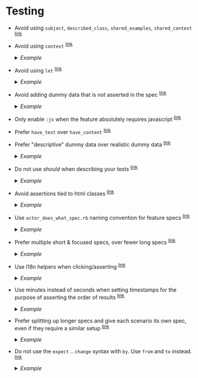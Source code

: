 # Testing

- <a name="avoid-subject-and-friends"></a>
  Avoid using `subject`, `described_class`, `shared_examples`, `shared_context`
  <sup>[link](#avoid-subject-and-friends)</sup>

- <a name="avoid-using-context"></a>
  Avoid using `context`
  <sup>[link](#avoid-using-context)</sup>

  <details>
    <summary><em>Example</em></summary>

    ```ruby
    ## Bad
    context "when condition A" do
      before do
        # setup for condition A
      end

      it "does something a" do
        # ...
      end

      it "does something b" do
        # ...
      end

      context "and another condition B" do
        before do
          # setup for condition B
        end

        it "does something c" do
          # ...where am I? What setup has been done?
        end
      end
    end

    ## Good
    it "does something a when condition A" do
      # setup for condition A
      # expect a
    end

    it "does something b when condition A" do
      # setup for condition A
      # expect b
    end

    it "does something c when condition A and condition B" do
      # setup for condition A
      # setup for condition B
      # expect c
    end
    ```

    If setup is tedious, then we can introduce a helper method:

    ```ruby
    it "does something a when condition A" do
      setup_condition_a
      # expect a
    end

    it "does something b when condition A" do
      setup_condition_a
      # expect b
    end

    private

      def setup_condition_A
        # ...
      end
    ```
  </details>

- <a name="avoid-using-let"></a>
  Avoid using `let`
  <sup>[link](#avoid-using-let)</sup>

  <details>
    <summary><em>Example</em></summary>

    ```ruby
    ## Bad
    let(:recipe) { create(:recipe) }

    it "does something" do
    end

    it "does something" do
    end

    it "does something" do
    end

    it "does something" do
    end

    it "spec faaaar down the page" do
      recipe.publish # huh? where does this recipe come from?
    end

    ## Good
    it "does something" do
      recipe = create(:recipe)
      recipe.publish
    end
    ```
  </details>

- <a name="avoid-unused-dummy-data"></a>
  Avoid adding dummy data that is not asserted in the spec
  <sup>[link](#avoid-unused-dummy-data)</sup>

  <details>
    <summary><em>Example</em></summary>

    ```ruby
    ## Bad
    user = create(:user, name: "Name", profile_message: "Not Asserted")
    login(user)
    expect(page).to have_text("Name")

    ## Good
    user = create(:user, name: "Name")
    login(user)
    expect(page).to have_text("Name")
    ```
  </details>

- <a name="only-enable-js-when-needed"></a>
  Only enable `:js` when the feature absolutely requires javascript
  <sup>[link](#only-enable-js-when-needed)</sup>

- <a name="prefer-have-text"></a>
  Prefer `have_text` over `have_content`
  <sup>[link](#prefer-have-text)</sup>

- <a name="prefer-descriptive-dummy-data"></a>
  Prefer "descriptive" dummy data over realistic dummy data
  <sup>[link](#prefer-descriptive-dummy-data)</sup>

  <details>
    <summary><em>Example</em></summary>

    ```ruby
    ## Bad
    alice = create(:user, name: "Alice")
    alice.friends << create(:user, name: "Bob")
    create(:user, name: "Mary")

    visit friends_path(alice)
    expect(page).to have_text("Bob")
    expect(page).to_not have_text("Mary") # Who is Bob/Mary and how are they related again?

    ## Good
    user = create(:user)
    user.friends << create(:user, name: "Friend of User")
    create(:user, name: "Not Friend of User")

    visit friends_path(user)
    expect(page).to have_text("Friend of User")
    expect(page).to_not have_text("Not Friend of User")
    ```
  </details>

- <a name="do-not-use-should"></a>
  Do not use _should_ when describing your tests
  <sup>[link](#do-not-use-should)</sup>

  <details>
    <summary><em>Example</em></summary>

    ```ruby
    ## Bad

    it "should deliver email" do
    end

    it "should not deliver email when user prints a recipe" do
    end

    it "should only send email that has been activated" do
    end

    it "should be enabled" do
    end

    it "should have custom headers" do
    end

    it "should by default be true" do
    end

    ## Good

    it "delivers email" do
    end

    it "does not deliver email when user prints a recipe" do
    end

    it "only sends email that has been activated" do
    end

    it "is enabled" do
    end

    it "has custom headers" do
    end

    it "defaults to true" do
    end
    ```
  </details>

- <a name="avoid-assertions-on-classes"></a>
  Avoid assertions tied to html classes
  <sup>[link](#avoid-assertions-on-classes)</sup>

  <details>
    <summary><em>Example</em></summary>

    ```ruby
    ## Bad
    create_list(3, :recipe)
    visit recipes_path
    expect(page).to have_css(".recipe", count: 3)

    ## Good
    create_list(3, :recipe, title: "Recipe Title")
    visit recipes_path
    expect(page).to have_text("Recipe Title", count: 3)


    ## Bad
    within(".user-info") do
      click_link("Edit")
    end

    ## Better
    within("#user_info") do
      click_link("Edit")
    end

    ## Best
    click_link("Edit User Info") # f.ex using unambiguous title="Edit User Info" or aria-label="Edit User Info" attribute
    ```
  </details>

- <a name="use-actor-does-what"></a>
  Use `actor_does_what_spec.rb` naming convention for feature specs
  <sup>[link](#use-actor-does-what)</sup>

  <details>
    <summary><em>Example</em></summary>

    ```ruby
    ## Bad
    # /features/recipes_spec.rb
    feature "Recipes" do
      scenario "Author viewing own recipe shows welcome message" do
        # ...
      end

      scenario "Author has already seen welcome message" do
        # ...
      end
    end

    ## Good
    # /features/author_views_recipe_spec.rb
    feature "Author views recipe" do
      scenario "Shows welcome message" do
        # ...
      end

      scenario "Already seen welcome message" do
        # ...
      end
    end
    ```
  </details>

- <a name="prefer-multiple-short-specs"></a>
  Prefer multiple short & focused specs, over fewer long specs
  <sup>[link](#prefer-multiple-short-specs)</sup>

  <details>
    <summary><em>Example</em></summary>

    ```ruby
    ## Bad
    scenario "Bookmarking and unbookmarking a recipe" do
      recipe = create(:recipe)

      visit recipe_path(recipe)
      click_link t("recipes.show.bookmark_link")

      expect(page).to have_text(t("bookmarks.bookmarked"))

      click_link t("recipes.show.unbookmark_link")

      expect(page).to have_text(t("bookmarks.unbookmarked"))
    end

    ## Good
    scenario "Bookmarking a recipe" do
      recipe = create(:recipe)

      visit recipe_path(recipe)
      click_link t("recipes.show.bookmark_link")

      expect(page).to have_text(t("bookmarks.bookmarked"))
    end

    scenario "Unbookmarking a recipe" do
      bookmark = create(:bookmark)

      visit recipe_path(bookmark.recipe)
      click_link t("recipes.show.unbookmark_link")

      expect(page).to have_text(t("bookmarks.unbookmarked"))
    end
    ```
  </details>

- <a name="use-i18n"></a>
  Use I18n helpers when clicking/asserting
  <sup>[link](#use-i18n)</sup>

  <details>
    <summary><em>Example</em></summary>

    ```ruby
    ## Bad
    click_link "Sign up"
    expect(page).to have_text("Welcome!")

    ## Good
    click_link t("signups.new.signup_button")
    expect(page).to have_text t("signups.create.welcome_message")
    ```
  </details>

- <a name="use-minutes"></a>
  Use minutes instead of seconds when setting timestamps for the purpose of asserting the order of results
  <sup>[link](#use-minutes)</sup>

  <details>
    <summary><em>Example</em></summary>

    ```ruby
    ## Bad: Causes random failures depending on the timing of each step
    older_recipe = create(:recipe, published_at: 2.seconds.ago)
    newest_recipe = create(:recipe, published_at: 1.second.ago)

    expect(Recipe.recently_published.first).to eq(newest_recipe)
    expect(Recipe.recently_published.last).to eq(older_recipe)

    ## Good
    older_recipe = create(:recipe, published_at: 2.minutes.ago)
    newest_recipe = create(:recipe, published_at: 1.minute.ago)

    expect(Recipe.recently_published.first).to eq(newest_recipe)
    expect(Recipe.recently_published.last).to eq(older_recipe)
    ```
  </details>
  
- <a name="split-long-specs"></a>
  Prefer splitting up longer specs and give each scenario its own spec, even if they require a similar setup
  <sup>[link](#use-minutes)</sup>

  <details>
    <summary><em>Example</em></summary>

    ```ruby
    ## Bad
    it "sanitizes recipe titles" do
      recipe = build(:recipe, title: "recipe title without capital letter")
      expect(recipe.title).to eq("Recipe title without capital letter")
    
      recipe = build(:recipe, title: "Recipe title with period Brand Name v1.0. ")
      expect(recipe.title).to eq("Recipe title with period Brand Name v1.0")

      recipe = build(:recipe, title: "Recipe title ( very good   )")
      expect(recipe.title).to eq("Recipe title (very good)")

      recipe = build(:recipe, title: 'Recipe title " very good   "')
      expect(recipe.title).to eq('Recipe title "very good"')
    end

    ## Good
    it "capitalizes the first letter in recipe titles" do
      recipe = build(:recipe, title: "recipe title without capital letter")
      expect(recipe.title).to eq("Recipe title without capital letter")
    end
    
    it "removes full stop from recipe titles" do
      recipe = build(:recipe, title: "Recipe title with period Brand Name v1.0. ")
      expect(recipe.title).to eq("Recipe title with period Brand Name v1.0")
    end
    
    it "removes spaces inside parens from recipe titles" do
      recipe = build(:recipe, title: "Recipe title ( very good   )")
      expect(recipe.title).to eq("Recipe title (very good)")
    end

    it "removes spaces inside quotes from recipe titles" do
      recipe = build(:recipe, title: 'Recipe title " very good   "')
      expect(recipe.title).to eq('Recipe title "very good"')
    end
    ```
  </details>

- <a name="not-user-expect-change-by"></a>
  Do not use the `expect` .. `change` syntax with `by`. Use `from` and `to` instead.
  <sup>[link](#not-user-expect-change-by)</sup>

  <details>
    <summary><em>Example</em></summary>

    ```ruby
    ## Bad
    it "increment recipe counters" do
      recipe = create(:recipe)
       
      expect{ create(:photo_comment) }.to change{ recipe.reload.photo_comments_count }.by(1)
    end

    ## Good
    it "increment recipe counters" do
      recipe = create(:recipe)
       
      expect{ create(:photo_comment) }.to change{ recipe.reload.photo_comments_count }.from(0).to(1)
    end
    ```
  </details>
